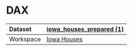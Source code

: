 



# DAX

|Dataset|[iowa_houses_prepared (1)](./../iowa_houses_prepared-(1).md)|
| :--- | :--- |
|Workspace|[Iowa Houses](../../Workspaces/Iowa-Houses.md)|
